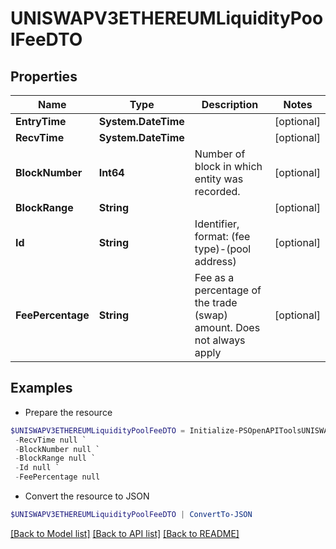 # UNISWAPV3ETHEREUMLiquidityPoolFeeDTO
## Properties

Name | Type | Description | Notes
------------ | ------------- | ------------- | -------------
**EntryTime** | **System.DateTime** |  | [optional] 
**RecvTime** | **System.DateTime** |  | [optional] 
**BlockNumber** | **Int64** | Number of block in which entity was recorded. | [optional] 
**BlockRange** | **String** |  | [optional] 
**Id** | **String** | Identifier, format: (fee type)-(pool address) | [optional] 
**FeePercentage** | **String** | Fee as a percentage of the trade (swap) amount. Does not always apply  | [optional] 

## Examples

- Prepare the resource
```powershell
$UNISWAPV3ETHEREUMLiquidityPoolFeeDTO = Initialize-PSOpenAPIToolsUNISWAPV3ETHEREUMLiquidityPoolFeeDTO  -EntryTime null `
 -RecvTime null `
 -BlockNumber null `
 -BlockRange null `
 -Id null `
 -FeePercentage null
```

- Convert the resource to JSON
```powershell
$UNISWAPV3ETHEREUMLiquidityPoolFeeDTO | ConvertTo-JSON
```

[[Back to Model list]](../README.md#documentation-for-models) [[Back to API list]](../README.md#documentation-for-api-endpoints) [[Back to README]](../README.md)

